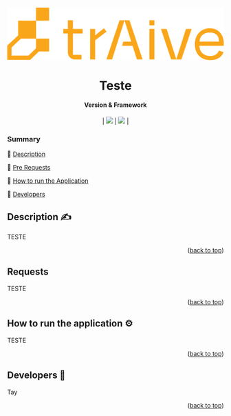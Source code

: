 
<a id="readme-top"></a>
<script type="text/javascript" src="dados.json"></script>
<p align="center">
<img src ="assets/Traive_Logo_AI_Laranja.png"/>
</p>
<h1 align="center">Teste</h1> 

  <h4 align="center"> Version & Framework </h4>
  <p align="center">
  | <img src="https://img.shields.io/badge/dynamic/json?url=https%3A%2F%2Fraw.githubusercontent.com%2FTaykazuhiro%2FREADME-templates%2Fmain%2Fcontent.json&query=%24.version&prefix=%5B&suffix=%5D&label=version"> | <img src="https://img.shields.io/badge/dynamic/json?url=https%3A%2F%2Fraw.githubusercontent.com%2FTaykazuhiro%2FREADME-templates%2Fmain%2Fcontent.json&query=%24.framework&prefix=%5B&suffix=%5D&label=framework&color=%23faa61a
"> |
</p>

  ### Summary 

:seedling: [Description](#Description)

:seedling: [Pre Requests](#requests)

:seedling: [How to run the Application](#How-to-run-the-application)

:seedling: [Developers](#developers)


## Description :writing_hand:

<p align="justify">
TESTE 
</p>
<p align="right">(<a href="#readme-top">back to top</a>)</p>

## Requests

<p align="justify">
  TESTE 
</p>
<p align="right">(<a href="#readme-top">back to top</a>)</p>

## How to run the application :gear:

<p align="justify">
  TESTE 
</p>
<p align="right">(<a href="#readme-top">back to top</a>)</p>


## Developers :clap: 
 Tay 

<p align="right">(<a href="#readme-top">back to top</a>)</p>
